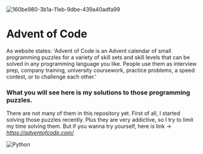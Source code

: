 ![160be980-3b1a-11eb-9dbe-439a40adfa99](https://github.com/kolmi93/Advent_of_Code/assets/129217792/e46d3da4-4a0d-44fb-ad5e-dd03c711fb39)

#  Advent of Code

As website states: 'Advent of Code is an Advent calendar of small programming puzzles for a variety of skill sets and skill levels that can be solved in any programming language you like.
People use them as interview prep, company training, university coursework, practice problems, a speed contest, or to challenge each other.'

### What you will see here is my solutions to those programming puzzles.
There are not many of them in this repository yet. First of all, I started solving those puzzles recently. Plus they are very addictive, so I try to limit my time solving them.
But if you wanna try yourself, here is link -> *https://adventofcode.com/*

![Python](https://img.shields.io/badge/python-3670A0?style=for-the-badge&logo=python&logoColor=ffdd54)
